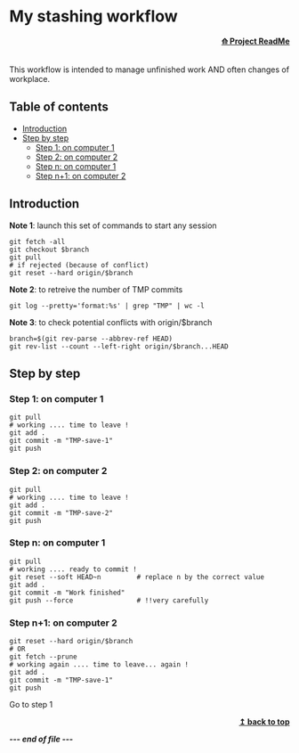 # My stashing workflow
<div align="right">
    <b><a href="../README.md">⟰ Project ReadMe</a></b>
</div>
<br></br>
This workflow is intended to manage unfinished work AND often changes of workplace.

## Table of contents
- [Introduction](#introduction)
- [Step by step](#step-by-step)
  - [Step 1: on computer 1](#step-1-on-computer-1)
  - [Step 2: on computer 2](#step-2-on-computer-2)
  - [Step n: on computer 1](#step-n-on-computer-1)
  - [Step n+1: on computer 2](#step-n-1)

## Introduction

**Note 1**: launch this set of commands to start any session
```shell
git fetch -all
git checkout $branch
git pull
# if rejected (because of conflict)
git reset --hard origin/$branch
```
**Note 2**: to retreive the number of TMP commits
```shell
git log --pretty='format:%s' | grep "TMP" | wc -l
```
**Note 3**: to check potential conflicts with origin/$branch
```shell
branch=$(git rev-parse --abbrev-ref HEAD)
git rev-list --count --left-right origin/$branch...HEAD
```
## Step by step

### Step 1: on computer 1
```shell
git pull
# working .... time to leave !
git add .
git commit -m "TMP-save-1"
git push
```
### Step 2: on computer 2 
```shell
git pull
# working .... time to leave !
git add .
git commit -m "TMP-save-2"
git push
```
### Step n: on computer 1
```shell
git pull
# working .... ready to commit !
git reset --soft HEAD~n         # replace n by the correct value
git add .
git commit -m "Work finished"
git push --force                # !!very carefully
```
<a name="step-n-1"></a>
### Step n+1: on computer 2
```shell
git reset --hard origin/$branch  
# OR
git fetch --prune
# working again .... time to leave... again !
git add .
git commit -m "TMP-save-1"
git push
```
Go to step 1
<div align="right">
    <b><a href="#my-stashing-workflow">↥ back to top</a></b>
</div>

___--- end of file ---___
